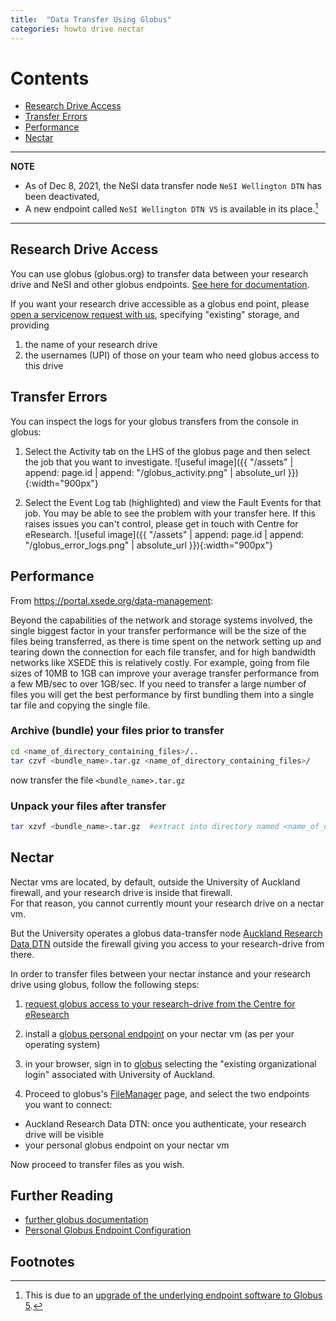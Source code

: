 ```yaml
---
title:  "Data Transfer Using Globus"
categories: howto drive nectar
---
```


# Contents
  - [Research Drive Access](#access)
  - [Transfer Errors](#errors)
  - [Performance](#performance)
  - [Nectar](#nectar)

---

**NOTE**

* As of Dec 8, 2021, the NeSI data transfer node `NeSI Wellington DTN` has been deactivated,
* A new endpoint called `NeSI Wellington DTN V5` is available in its place.[^1]

---


## Research Drive Access
You can use globus (globus.org) to transfer data between your research drive and NeSI and other globus endpoints.
[See here for documentation](https://support.nesi.org.nz/hc/en-gb/articles/4409792460815-New-Globus-endpoint-makes-it-easier-to-transfer-large-data-sets-to-from-NeSI-HPC-Platform).


If you want your research drive accessible as a globus end point, please [open a servicenow request with us](https://eresearch-dashboard.auckland.ac.nz/service/research-storage/request), specifying "existing" storage, and providing
1. the name of your research drive
2. the usernames (UPI) of those on your team who need globus access to this drive


## Transfer Errors

You can inspect the logs for your globus transfers from the console
in globus:

1.  Select the Activity tab on the LHS of the globus
page and then select the job that you want to investigate. ![useful
image]({{ "/assets" | append: page.id | append: "/globus_activity.png"
| absolute_url }}){:width="900px"}

2. Select the Event Log tab
(highlighted) and view the Fault Events for that job.  You may be able
to see the problem with your transfer here.  If this raises issues you
can't control, please get in touch with Centre for eResearch. ![useful
image]({{ "/assets" | append: page.id | append: "/globus_error_logs.png"
| absolute_url }}){:width="900px"}
   

## Performance

From https://portal.xsede.org/data-management:

>
Beyond the capabilities
of the network and storage systems involved, the single biggest factor
in your transfer performance will be the size of the files being
transferred, as there is time spent on the network setting up and
tearing down the connection for each file transfer, and for high
bandwidth networks like XSEDE this is relatively costly. For example,
going from file sizes of 10MB to 1GB can improve your average transfer
performance from a few MB/sec to over 1GB/sec. If you need to transfer
a large number of files you will get the best performance by first
bundling them into a single tar file and copying the single file.

### Archive (bundle) your files prior to transfer

```bash
cd <name_of_directory_containing_files>/..
tar czvf <bundle_name>.tar.gz <name_of_directory_containing_files>/
```
now transfer the file `<bundle_name>.tar.gz`

### Unpack your files after transfer

```bash
tar xzvf <bundle_name>.tar.gz  #extract into directory named <name_of_directory_containing_files>
```


   
## Nectar

Nectar vms are located, by default, outside the University of Auckland firewall, 
and your research drive is inside that firewall. <br/>
For that reason, you cannot currently mount your research drive on a nectar vm.

But the University operates a globus data-transfer node [Auckland Research Data DTN](https://support.nesi.org.nz/hc/en-gb/articles/360000931775)
outside the firewall giving you access to your research-drive from there.

In order to transfer files between your nectar instance and your research drive using globus, follow the following steps:


1. [request globus access to your research-drive from the Centre for eResearch](#access)
2. install a [globus personal endpoint](https://docs.globus.org/how-to/) on your nectar vm  (as per your operating system)
3. in your browser, sign in to [globus](globus.org) selecting the "existing organizational login" associated with University of Auckland.

4. Proceed to globus's [FileManager](https://app.globus.org/file-manager) page, and select
the two endpoints you want to connect:
* Auckland Research Data DTN:  once you authenticate, your research drive will be visible 
* your personal globus endpoint on your nectar vm


Now proceed to transfer files as you wish.

## Further Reading

* [further globus documentation](https://uoa-eresearch.github.io/vmhandbook/doc/drive-globus.html)
* [Personal Globus Endpoint Configuration](https://support.nesi.org.nz/hc/en-gb/articles/360000217915)

## Footnotes
[^1]: This is due to an [upgrade of the underlying endpoint software to Globus 5](https://support.nesi.org.nz/hc/en-gb/articles/4405623380751-Data-Transfer-using-Globus-V5).



